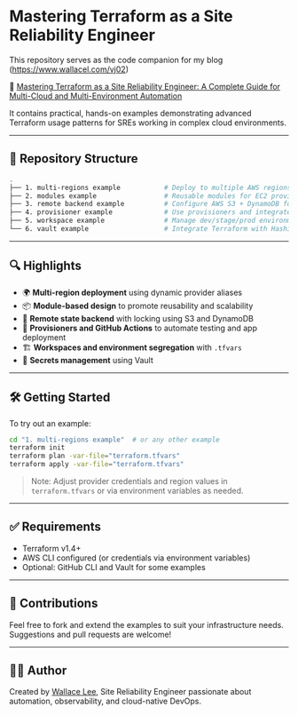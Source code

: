 # Mastering Terraform as a Site Reliability Engineer

This repository serves as the code companion for my blog (https://www.wallacel.com/vj02)

📖 [Mastering Terraform as a Site Reliability Engineer: A Complete Guide for Multi-Cloud and Multi-Environment Automation](https://www.wallacel.com/index.php/2025/08/15/mastering-terraform-as-a-site-reliability-engineer-a-complete-guide-for-multi-cloud-and-multi-environment-automation/)

It contains practical, hands-on examples demonstrating advanced Terraform usage patterns for SREs working in complex cloud environments.

---

## 📁 Repository Structure

```bash
.
├── 1. multi-regions example           # Deploy to multiple AWS regions
├── 2. modules example                 # Reusable modules for EC2 provisioning
├── 3. remote backend example          # Configure AWS S3 + DynamoDB for remote backend state management
├── 4. provisioner example             # Use provisioners and integrate with GitHub Actions
├── 5. workspace example               # Manage dev/stage/prod environments using workspaces
└── 6. vault example                   # Integrate Terraform with HashiCorp Vault to store and retrieve secrets
```

---

## 🔍 Highlights

- 🌍 **Multi-region deployment** using dynamic provider aliases  
- 📦 **Module-based design** to promote reusability and scalability  
- 🔐 **Remote state backend** with locking using S3 and DynamoDB  
- 🚀 **Provisioners and GitHub Actions** to automate testing and app deployment  
- 🏗️ **Workspaces and environment segregation** with `.tfvars`  
- 🔑 **Secrets management** using Vault

---

## 🛠️ Getting Started

To try out an example:

```bash
cd "1. multi-regions example"  # or any other example
terraform init
terraform plan -var-file="terraform.tfvars"
terraform apply -var-file="terraform.tfvars"
```

> Note: Adjust provider credentials and region values in `terraform.tfvars` or via environment variables as needed.

---

## ✅ Requirements

- Terraform v1.4+
- AWS CLI configured (or credentials via environment variables)
- Optional: GitHub CLI and Vault for some examples

---

## 🤝 Contributions

Feel free to fork and extend the examples to suit your infrastructure needs. Suggestions and pull requests are welcome!

---

## 👨‍💻 Author

Created by [Wallace Lee](https://www.wallacel.com), Site Reliability Engineer passionate about automation, observability, and cloud-native DevOps.


